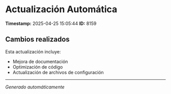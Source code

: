 # Actualización Automática

**Timestamp:** 2025-04-25 15:05:44
**ID:** 8159

## Cambios realizados

Esta actualización incluye:
- Mejora de documentación
- Optimización de código
- Actualización de archivos de configuración

---
*Generado automáticamente*
